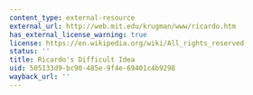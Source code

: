 ```yaml
---
content_type: external-resource
external_url: http://web.mit.edu/krugman/www/ricardo.htm
has_external_license_warning: true
license: https://en.wikipedia.org/wiki/All_rights_reserved
status: ''
title: Ricardo's Difficult Idea
uid: 505133d9-bc90-485e-9f4e-69401c4b9298
wayback_url: ''
---
```

